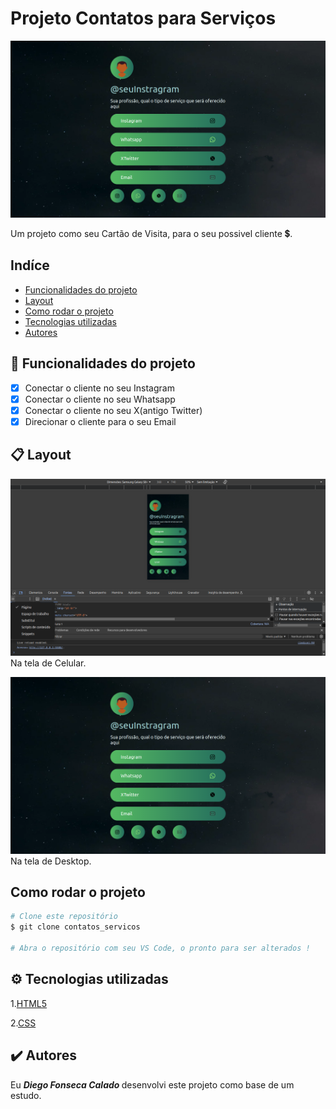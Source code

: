 # Projeto Contatos para Serviços

![Contatos Servicos](./imagens/telas/tela_DeskTop.png)

Um projeto como seu Cartão de Visita, para o seu possivel cliente 💲.

## Indíce
- <a href="#funcionalidades">Funcionalidades do projeto</a>
- <a href="#layout"> Layout </a>
- <a href="#rodar"> Como rodar o projeto </a>
- <a href="#tecnologia"> Tecnologias utilizadas </a>
- <a href="#autores"> Autores </a>

## 📱 Funcionalidades do projeto
- [x] Conectar o cliente no seu Instagram
- [x] Conectar o cliente no seu Whatsapp
- [x] Conectar o cliente no seu X(antigo Twitter)
- [x] Direcionar o cliente para o seu Email

## 📋 Layout
![Tela do Celular](./imagens/telas/tela_Celular.png)
<a>Na tela de Celular.</a>

![Tela do Desktop](./imagens/telas/tela_DeskTop.png)
<a>Na tela de Desktop.</a>

## Como rodar o projeto
```BASH
# Clone este repositório
$ git clone contatos_servicos

# Abra o repositório com seu VS Code, o pronto para ser alterados !
```

## ⚙️ Tecnologias utilizadas
1.[HTML5](https://pt.wikipedia.org/wiki/HTML)

2.[CSS](https://pt.wikipedia.org/wiki/Cascading_Style_Sheets)

## ✔️ Autores
<p> Eu <strong><i> Diego Fonseca Calado </i></strong> desenvolvi este projeto como base de um estudo.</a>